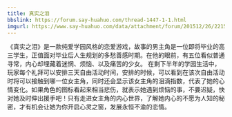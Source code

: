 ```yaml
---
title: 真实之泪
bbslink: https://forum.say-huahuo.com/thread-1447-1-1.html
imgurl: https://www.say-huahuo.com/data/attachment/forum/201512/26/221518sy7qawg7b9iq5y8a.jpg
---
```


《真实之泪》是一款纯爱学园风格的恋爱游戏，故事的男主角是一位即将毕业的高三学生，正值面对毕业后人生规划的多愁善感时期。在他的眼前，有五位看似普通寻常，内心却埋藏着迷惘、烦恼、以及痛苦的少女。
在剩下半年的学园生活中，玩家每个礼拜可以安排三天自由活动时间，安排的时候，可以看到在该次自由活动时将可以接触到哪一位女主角，同时还会显示该女主角的泪滴指数，代表了她的心情变化。如果角色的图标看起来相当悲伤，就表示她遇到烦恼的事，不要迟疑，快对她及时伸出援手吧！只有走进女主角的内心世界，了解她内心的不愿为人知的秘密，才有机会让她为你开启心灵之窗，发展永恒不渝的恋情。<!--more-->

